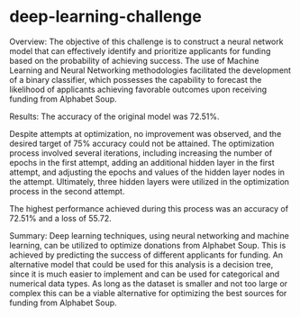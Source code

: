 # deep-learning-challenge

Overview:
The objective of this challenge is to construct a neural network model that can effectively identify and prioritize applicants for funding based on the probability of achieving success. The use of Machine Learning and Neural Networking methodologies facilitated the development of a binary classifier, which possesses the capability to forecast the likelihood of applicants achieving favorable outcomes upon receiving funding from Alphabet Soup. 

Results:
The accuracy of the original model was 72.51%. 

Despite attempts at optimization, no improvement was observed, and the desired target of 75% accuracy could not be attained. The optimization process involved several iterations, including increasing the number of epochs in the first attempt, adding an additional hidden layer in the first attempt, and adjusting the epochs and values of the hidden layer nodes in the attempt. Ultimately, three hidden layers were utilized in the optimization process in the second attempt.

The highest performance achieved during this process was an accuracy of 72.51% and a loss of 55.72.

Summary:
Deep learning techniques, using neural networking and machine learning, can be utilized to optimize donations from Alphabet Soup. This is achieved by predicting the success of different applicants for funding. 
An alternative model that could be used for this analysis is a decision tree, since it is much easier to implement and can be used for categorical and numerical data types. As long as the dataset is smaller and not too large or complex this can be a viable alternative for optimizing the best sources for funding from Alphabet Soup.


